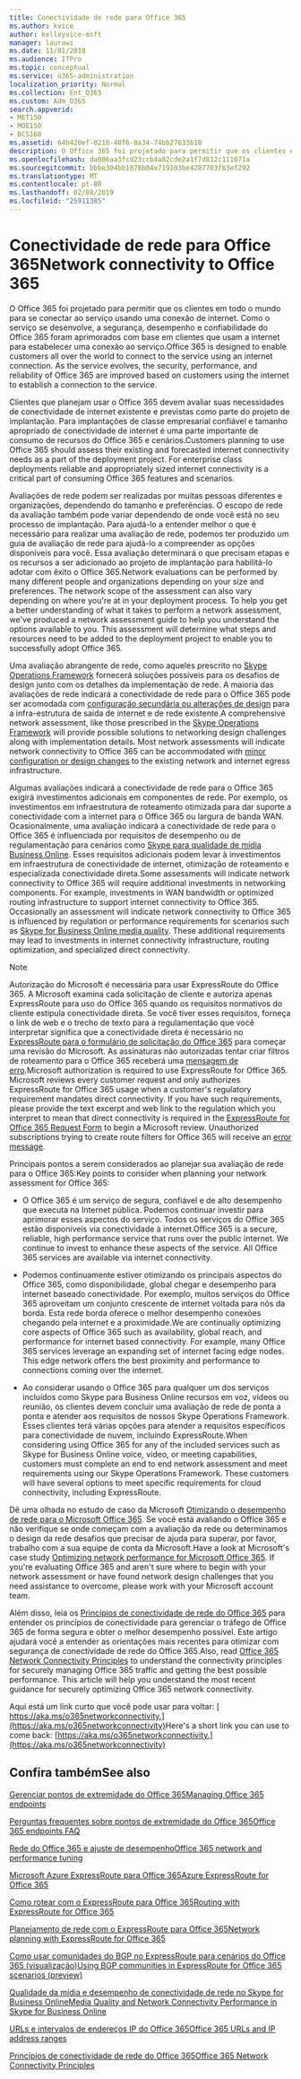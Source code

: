 ```yaml
---
title: Conectividade de rede para Office 365
ms.author: kvice
author: kelleyvice-msft
manager: laurawi
ms.date: 11/01/2018
ms.audience: ITPro
ms.topic: conceptual
ms.service: o365-administration
localization_priority: Normal
ms.collection: Ent_O365
ms.custom: Adm_O365
search.appverid:
- MET150
- MOE150
- BCS160
ms.assetid: 64b420ef-0218-48f6-8a34-74bb27633b10
description: O Office 365 foi projetado para permitir que os clientes em todo o mundo para se conectar ao serviço usando uma conexão de internet. Como o serviço se desenvolve, a segurança, desempenho e confiabilidade do Office 365 foram aprimorados com base em clientes que usam a internet para estabelecer uma conexão ao serviço.
ms.openlocfilehash: da086aa3fcd23ccb4a82cde2a1f7d812c111071a
ms.sourcegitcommit: bbbe304bb1878b04e719103be4287703fb3ef292
ms.translationtype: MT
ms.contentlocale: pt-BR
ms.lasthandoff: 02/08/2019
ms.locfileid: "25911385"
---
```

# <a name="network-connectivity-to-office-365"></a><span data-ttu-id="d6944-104">Conectividade de rede para Office 365</span><span class="sxs-lookup"><span data-stu-id="d6944-104">Network connectivity to Office 365</span></span>

<span data-ttu-id="d6944-p102">O Office 365 foi projetado para permitir que os clientes em todo o mundo para se conectar ao serviço usando uma conexão de internet. Como o serviço se desenvolve, a segurança, desempenho e confiabilidade do Office 365 foram aprimorados com base em clientes que usam a internet para estabelecer uma conexão ao serviço.</span><span class="sxs-lookup"><span data-stu-id="d6944-p102">Office 365 is designed to enable customers all over the world to connect to the service using an internet connection. As the service evolves, the security, performance, and reliability of Office 365 are improved based on customers using the internet to establish a connection to the service.</span></span>
  
<span data-ttu-id="d6944-p103">Clientes que planejam usar o Office 365 devem avaliar suas necessidades de conectividade de internet existente e previstas como parte do projeto de implantação. Para implantações de classe empresarial confiável e tamanho apropriado de conectividade de internet é uma parte importante de consumo de recursos do Office 365 e cenários.</span><span class="sxs-lookup"><span data-stu-id="d6944-p103">Customers planning to use Office 365 should assess their existing and forecasted internet connectivity needs as a part of the deployment project. For enterprise class deployments reliable and appropriately sized internet connectivity is a critical part of consuming Office 365 features and scenarios.</span></span>
  
<span data-ttu-id="d6944-p104">Avaliações de rede podem ser realizadas por muitas pessoas diferentes e organizações, dependendo do tamanho e preferências. O escopo de rede da avaliação também pode variar dependendo de onde você está no seu processo de implantação. Para ajudá-lo a entender melhor o que é necessário para realizar uma avaliação de rede, podemos ter produzido um guia de avaliação de rede para ajudá-lo a compreender as opções disponíveis para você. Essa avaliação determinará o que precisam etapas e os recursos a ser adicionado ao projeto de implantação para habilitá-lo adotar com êxito o Office 365.</span><span class="sxs-lookup"><span data-stu-id="d6944-p104">Network evaluations can be performed by many different people and organizations depending on your size and preferences. The network scope of the assessment can also vary depending on where you're at in your deployment process. To help you get a better understanding of what it takes to perform a network assessment, we've produced a network assessment guide to help you understand the options available to you. This assessment will determine what steps and resources need to be added to the deployment project to enable you to successfully adopt Office 365.</span></span>
  
<span data-ttu-id="d6944-p105">Uma avaliação abrangente de rede, como aqueles prescrito no [Skype Operations Framework](https://www.skypeoperationsframework.com/) fornecerá soluções possíveis para os desafios de design junto com os detalhes da implementação de rede. A maioria das avaliações de rede indicará a conectividade de rede para o Office 365 pode ser acomodada com [configuração secundária ou alterações de design](https://aka.ms/manageo365endpoints) para a infra-estrutura de saída de internet e de rede existente.</span><span class="sxs-lookup"><span data-stu-id="d6944-p105">A comprehensive network assessment, like those prescribed in the [Skype Operations Framework](https://www.skypeoperationsframework.com/) will provide possible solutions to networking design challenges along with implementation details. Most network assessments will indicate network connectivity to Office 365 can be accommodated with [minor configuration or design changes](https://aka.ms/manageo365endpoints) to the existing network and internet egress infrastructure.</span></span>

<span data-ttu-id="d6944-p106">Algumas avaliações indicará a conectividade de rede para o Office 365 exigirá investimentos adicionais em componentes de rede. Por exemplo, os investimentos em infraestrutura de roteamento otimizada para dar suporte a conectividade com a internet para o Office 365 ou largura de banda WAN. Ocasionalmente, uma avaliação indicará a conectividade de rede para o Office 365 é influenciada por requisitos de desempenho ou de regulamentação para cenários como [Skype para qualidade de mídia Business Online](https://support.office.com/article/Media-Quality-and-Network-Connectivity-Performance-in-Skype-for-Business-Online-5fe3e01b-34cf-44e0-b897-b0b2a83f0917). Esses requisitos adicionais podem levar à investimentos em infraestrutura de conectividade de internet, otimização de roteamento e especializada conectividade direta.</span><span class="sxs-lookup"><span data-stu-id="d6944-p106">Some assessments will indicate network connectivity to Office 365 will require additional investments in networking components. For example, investments in WAN bandwidth or optimized routing infrastructure to support internet connectivity to Office 365. Occasionally an assessment will indicate network connectivity to Office 365 is influenced by regulation or performance requirements for scenarios such as [Skype for Business Online media quality](https://support.office.com/article/Media-Quality-and-Network-Connectivity-Performance-in-Skype-for-Business-Online-5fe3e01b-34cf-44e0-b897-b0b2a83f0917). These additional requirements may lead to investments in internet connectivity infrastructure, routing optimization, and specialized direct connectivity.</span></span>
  
> [!NOTE]
> <span data-ttu-id="d6944-p107">Autorização do Microsoft é necessária para usar ExpressRoute do Office 365. A Microsoft examina cada solicitação de cliente e autoriza apenas ExpressRoute para uso do Office 365 quando os requisitos normativos do cliente estipula conectividade direta. Se você tiver esses requisitos, forneça o link de web e o trecho de texto para a regulamentação que você interpretar significa que a conectividade direta é necessário no [ExpressRoute para o formulário de solicitação do Office 365](https://aka.ms/O365ERReview) para começar uma revisão do Microsoft. As assinaturas não autorizadas tentar criar filtros de roteamento para o Office 365 receberá uma [mensagem de erro](https://support.microsoft.com/kb/3181709).</span><span class="sxs-lookup"><span data-stu-id="d6944-p107">Microsoft authorization is required to use ExpressRoute for Office 365. Microsoft reviews every customer request and only authorizes ExpressRoute for Office 365 usage when a customer's regulatory requirement mandates direct connectivity. If you have such requirements, please provide the text excerpt and web link to the regulation which you interpret to mean that direct connectivity is required in the [ExpressRoute for Office 365 Request Form](https://aka.ms/O365ERReview) to begin a Microsoft review. Unauthorized subscriptions trying to create route filters for Office 365 will receive an [error message](https://support.microsoft.com/kb/3181709).</span></span>
  
<span data-ttu-id="d6944-123">Principais pontos a serem considerados ao planejar sua avaliação de rede para o Office 365:</span><span class="sxs-lookup"><span data-stu-id="d6944-123">Key points to consider when planning your network assessment for Office 365:</span></span>
  
- <span data-ttu-id="d6944-p108">O Office 365 é um serviço de segura, confiável e de alto desempenho que executa na Internet pública. Podemos continuar investir para aprimorar esses aspectos do serviço. Todos os serviços do Office 365 estão disponíveis via conectividade à internet.</span><span class="sxs-lookup"><span data-stu-id="d6944-p108">Office 365 is a secure, reliable, high performance service that runs over the public internet. We continue to invest to enhance these aspects of the service. All Office 365 services are available via internet connectivity.</span></span>

- <span data-ttu-id="d6944-p109">Podemos continuamente estiver otimizando os principais aspectos do Office 365, como disponibilidade, global chegar e desempenho para internet baseado conectividade. Por exemplo, muitos serviços do Office 365 aproveitam um conjunto crescente de internet voltada para nós da borda. Esta rede borda oferece o melhor desempenho conexões chegando pela internet e a proximidade.</span><span class="sxs-lookup"><span data-stu-id="d6944-p109">We are continually optimizing core aspects of Office 365 such as availability, global reach, and performance for internet based connectivity. For example, many Office 365 services leverage an expanding set of internet facing edge nodes. This edge network offers the best proximity and performance to connections coming over the internet.</span></span>

- <span data-ttu-id="d6944-p110">Ao considerar usando o Office 365 para qualquer um dos serviços incluídos como Skype para Business Online recursos em voz, vídeos ou reunião, os clientes devem concluir uma avaliação de rede de ponta a ponta e atender aos requisitos de nossos Skype Operations Framework. Esses clientes terá várias opções para atender a requisitos específicos para conectividade de nuvem, incluindo ExpressRoute.</span><span class="sxs-lookup"><span data-stu-id="d6944-p110">When considering using Office 365 for any of the included services such as Skype for Business Online voice, video, or meeting capabilities, customers must complete an end to end network assessment and meet requirements using our Skype Operations Framework. These customers will have several options to meet specific requirements for cloud connectivity, including ExpressRoute.</span></span>

<span data-ttu-id="d6944-p111">Dê uma olhada no estudo de caso da Microsoft [Otimizando o desempenho de rede para o Microsoft Office 365](https://msdn.microsoft.com/en-us/library/mt450488.aspx). Se você está avaliando o Office 365 e não verifique se onde começam com a avaliação da rede ou determinamos o design da rede desafios que precisar de ajuda para superar, por favor, trabalho com a sua equipe de conta da Microsoft.</span><span class="sxs-lookup"><span data-stu-id="d6944-p111">Have a look at Microsoft's case study [Optimizing network performance for Microsoft Office 365](https://msdn.microsoft.com/en-us/library/mt450488.aspx). If you're evaluating Office 365 and aren't sure where to begin with your network assessment or have found network design challenges that you need assistance to overcome, please work with your Microsoft account team.</span></span>
  
<span data-ttu-id="d6944-p112">Além disso, leia os [Princípios de conectividade de rede do Office 365](https://aka.ms/o365networkingprinciples) para entender os princípios de conectividade para gerenciar o tráfego de Office 365 de forma segura e obter o melhor desempenho possível. Este artigo ajudará você a entender as orientações mais recentes para otimizar com segurança de conectividade de rede do Office 365.</span><span class="sxs-lookup"><span data-stu-id="d6944-p112">Also, read [Office 365 Network Connectivity Principles](https://aka.ms/o365networkingprinciples) to understand the connectivity principles for securely managing Office 365 traffic and getting the best possible performance. This article will help you understand the most recent guidance for securely optimizing Office 365 network connectivity.</span></span>
  
<span data-ttu-id="d6944-136">Aqui está um link curto que você pode usar para voltar: [ https://aka.ms/o365networkconnectivity.](https://aka.ms/o365networkconnectivity)</span><span class="sxs-lookup"><span data-stu-id="d6944-136">Here's a short link you can use to come back: [https://aka.ms/o365networkconnectivity.](https://aka.ms/o365networkconnectivity)</span></span>
  
## <a name="see-also"></a><span data-ttu-id="d6944-137">Confira também</span><span class="sxs-lookup"><span data-stu-id="d6944-137">See also</span></span>

[<span data-ttu-id="d6944-138">Gerenciar pontos de extremidade do Office 365</span><span class="sxs-lookup"><span data-stu-id="d6944-138">Managing Office 365 endpoints</span></span>](https://support.office.com/article/99cab9d4-ef59-4207-9f2b-3728eb46bf9a)
  
[<span data-ttu-id="d6944-139">Perguntas frequentes sobre pontos de extremidade do Office 365</span><span class="sxs-lookup"><span data-stu-id="d6944-139">Office 365 endpoints FAQ</span></span>](https://support.office.com/article/d4088321-1c89-4b96-9c99-54c75cae2e6d)
  
[<span data-ttu-id="d6944-140">Rede do Office 365 e ajuste de desempenho</span><span class="sxs-lookup"><span data-stu-id="d6944-140">Office 365 network and performance tuning</span></span>](network-planning-and-performance.md)
  
[<span data-ttu-id="d6944-141">Microsoft Azure ExpressRoute para Office 365</span><span class="sxs-lookup"><span data-stu-id="d6944-141">Azure ExpressRoute for Office 365</span></span>](azure-expressroute.md)
  
[<span data-ttu-id="d6944-142">Como rotear com o ExpressRoute para Office 365</span><span class="sxs-lookup"><span data-stu-id="d6944-142">Routing with ExpressRoute for Office 365</span></span>](routing-with-expressroute.md)
  
[<span data-ttu-id="d6944-143">Planejamento de rede com o ExpressRoute para Office 365</span><span class="sxs-lookup"><span data-stu-id="d6944-143">Network planning with ExpressRoute for Office 365</span></span>](network-planning-with-expressroute.md)
  
[<span data-ttu-id="d6944-144">Como usar comunidades do BGP no ExpressRoute para cenários do Office 365 (visualização)</span><span class="sxs-lookup"><span data-stu-id="d6944-144">Using BGP communities in ExpressRoute for Office 365 scenarios (preview)</span></span>](bgp-communities-in-expressroute.md)
  
[<span data-ttu-id="d6944-145">Qualidade da mídia e desempenho de conectividade de rede no Skype for Business Online</span><span class="sxs-lookup"><span data-stu-id="d6944-145">Media Quality and Network Connectivity Performance in Skype for Business Online</span></span>](https://support.office.com/article/5fe3e01b-34cf-44e0-b897-b0b2a83f0917)
  
[<span data-ttu-id="d6944-146">URLs e intervalos de endereços IP do Office 365</span><span class="sxs-lookup"><span data-stu-id="d6944-146">Office 365 URLs and IP address ranges</span></span>](https://support.office.com/article/8548a211-3fe7-47cb-abb1-355ea5aa88a2)
  
[<span data-ttu-id="d6944-147">Princípios de conectividade de rede do Office 365</span><span class="sxs-lookup"><span data-stu-id="d6944-147">Office 365 Network Connectivity Principles</span></span>](https://aka.ms/o365networkingprinciples)
